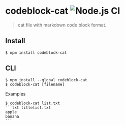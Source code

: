 # codeblock-cat ![Node.js CI](https://github.com/elzup/codeblock-cat/workflows/Node.js%20CI/badge.svg)

> cat file with markdown code block format.

## Install

```
$ npm install codeblock-cat
```

## CLI

```
$ npm install --global codeblock-cat
$ codeblock-cat [filename]
```

Examples

````
$ codeblock-cat list.txt
```txt titlelist.txt
apple
banana
```
````
